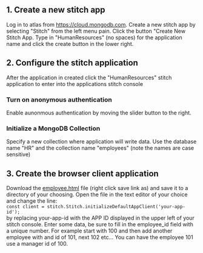 ## 1. Create a new stitch app
Log in to atlas from https://cloud.mongodb.com. Create a new stitch app by selecting "Stitch" from the left menu pain. 
Click the button "Create New Stitch App. Type in "HumanResources" (no spaces) for the application name and click the create button in the lower right.


## 2. Configure the stitch application
After the application in created click the "HumanResources" stitch application to enter into the applications stitch console
### Turn on anonymous authentication 
Enable aunonmous authentication by moving the slider button to the right.
### Initialize a MongoDB Collection
Specify a new collection where application will write data.  Use the database name "HR" and the collection name "employees" (note the names are case sensitive)

## 3. Create the browser client application
Download the [employee.html](./employee.html) file (right click save link as) and save it to a directory of your choosing.  Open the file in the text editor of your choice and change the line:    
``` const client = stitch.Stitch.initializeDefaultAppClient('your-app-id'); ```    
by replacing your-app-id with the APP ID displayed in the upper left of your stitch console.  Enter some data, be sure to fill in the employee_id field with a unique number.  For example start with 100 and then add another employee with and id of 101, next 102 etc... You can have the employee 101 use a manager id of 100.
